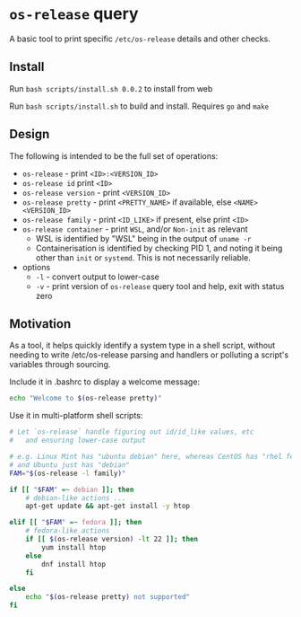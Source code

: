 # `os-release` query

A basic tool to print specific `/etc/os-release` details and other checks.

## Install

Run `bash scripts/install.sh 0.0.2` to install from web

Run `bash scripts/install.sh` to build and install. Requires `go` and `make`

## Design

The following is intended to be the full set of operations:

* `os-release` - print `<ID>:<VERSION_ID>`
* `os-release id` print `<ID>`
* `os-release version` - print `<VERSION_ID>`
* `os-release pretty` - print `<PRETTY_NAME>` if available, else `<NAME> <VERSION_ID>`
* `os-release family` - print `<ID_LIKE>` if present, else print `<ID>`
* `os-release container` - print `WSL`, and/or `Non-init` as relevant
    * WSL is identified by "WSL" being in the output of `uname -r`
    * Containerisation is identified by checking PID 1, and noting it being other than `init` or `systemd`. This is not necessarily reliable.
* options
    * `-l` - convert output to lower-case
    * `-v` - print version of `os-release` query tool and help, exit with status zero

## Motivation

As a tool, it helps quickly identify a system type in a shell script, without needing to write /etc/os-release parsing and handlers or polluting a script's variables through sourcing.

Include it in .bashrc to display a welcome message:

```sh
echo "Welcome to $(os-release pretty)"
```

Use it in multi-platform shell scripts:

```sh
# Let `os-release` handle figuring out id/id_like values, etc
#   and ensuring lower-case output

# e.g. Linux Mint has "ubuntu debian" here, whereas CentOS has "rhel fedora" here
# and Ubuntu just has "debian"
FAM="$(os-release -l family)"

if [[ "$FAM" =~ debian ]]; then
    # debian-like actions ...
    apt-get update && apt-get install -y htop

elif [[ "$FAM" =~ fedora ]]; then
    # fedora-like actions
    if [[ $(os-release version) -lt 22 ]]; then
        yum install htop
    else
        dnf install htop
    fi

else
    echo "$(os-release pretty) not supported"
fi
```
